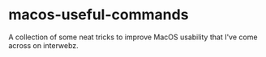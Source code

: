 # macos-useful-commands
A collection of some neat tricks to improve MacOS usability that I've come across on interwebz.
